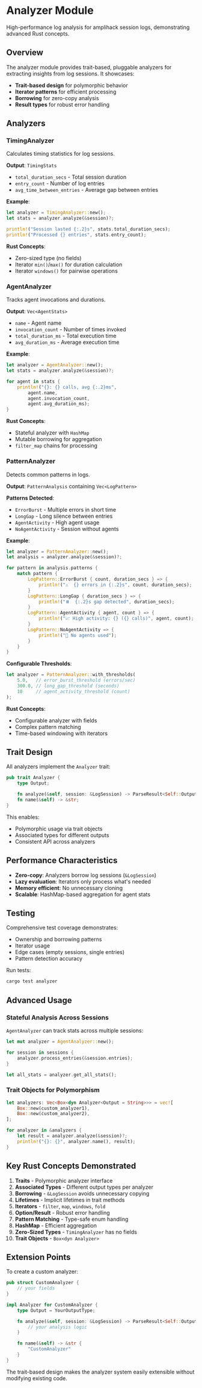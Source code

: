 # Analyzer Module

High-performance log analysis for amplihack session logs, demonstrating advanced Rust concepts.

## Overview

The analyzer module provides trait-based, pluggable analyzers for extracting insights from log sessions. It showcases:

- **Trait-based design** for polymorphic behavior
- **Iterator patterns** for efficient processing
- **Borrowing** for zero-copy analysis
- **Result types** for robust error handling

## Analyzers

### TimingAnalyzer

Calculates timing statistics for log sessions.

**Output**: `TimingStats`
- `total_duration_secs` - Total session duration
- `entry_count` - Number of log entries
- `avg_time_between_entries` - Average gap between entries

**Example**:
```rust
let analyzer = TimingAnalyzer::new();
let stats = analyzer.analyze(&session)?;

println!("Session lasted {:.2}s", stats.total_duration_secs);
println!("Processed {} entries", stats.entry_count);
```

**Rust Concepts**:
- Zero-sized type (no fields)
- Iterator `min()`/`max()` for duration calculation
- Iterator `windows()` for pairwise operations

### AgentAnalyzer

Tracks agent invocations and durations.

**Output**: `Vec<AgentStats>`
- `name` - Agent name
- `invocation_count` - Number of times invoked
- `total_duration_ms` - Total execution time
- `avg_duration_ms` - Average execution time

**Example**:
```rust
let analyzer = AgentAnalyzer::new();
let stats = analyzer.analyze(&session)?;

for agent in stats {
    println!("{}: {} calls, avg {:.2}ms",
        agent.name,
        agent.invocation_count,
        agent.avg_duration_ms);
}
```

**Rust Concepts**:
- Stateful analyzer with `HashMap`
- Mutable borrowing for aggregation
- `filter_map` chains for processing

### PatternAnalyzer

Detects common patterns in logs.

**Output**: `PatternAnalysis` containing `Vec<LogPattern>`

**Patterns Detected**:
- `ErrorBurst` - Multiple errors in short time
- `LongGap` - Long silence between entries
- `AgentActivity` - High agent usage
- `NoAgentActivity` - Session without agents

**Example**:
```rust
let analyzer = PatternAnalyzer::new();
let analysis = analyzer.analyze(&session)?;

for pattern in analysis.patterns {
    match pattern {
        LogPattern::ErrorBurst { count, duration_secs } => {
            println!("⚠️  {} errors in {:.2}s", count, duration_secs);
        }
        LogPattern::LongGap { duration_secs } => {
            println!("⏸️  {:.2}s gap detected", duration_secs);
        }
        LogPattern::AgentActivity { agent, count } => {
            println!("📈 High activity: {} ({} calls)", agent, count);
        }
        LogPattern::NoAgentActivity => {
            println!("🤖 No agents used");
        }
    }
}
```

**Configurable Thresholds**:
```rust
let analyzer = PatternAnalyzer::with_thresholds(
    5.0,   // error_burst_threshold (errors/sec)
    300.0, // long_gap_threshold (seconds)
    10     // agent_activity_threshold (count)
);
```

**Rust Concepts**:
- Configurable analyzer with fields
- Complex pattern matching
- Time-based windowing with iterators

## Trait Design

All analyzers implement the `Analyzer` trait:

```rust
pub trait Analyzer {
    type Output;

    fn analyze(&self, session: &LogSession) -> ParseResult<Self::Output>;
    fn name(&self) -> &str;
}
```

This enables:
- Polymorphic usage via trait objects
- Associated types for different outputs
- Consistent API across analyzers

## Performance Characteristics

- **Zero-copy**: Analyzers borrow log sessions (`&LogSession`)
- **Lazy evaluation**: Iterators only process what's needed
- **Memory efficient**: No unnecessary cloning
- **Scalable**: HashMap-based aggregation for agent stats

## Testing

Comprehensive test coverage demonstrates:
- Ownership and borrowing patterns
- Iterator usage
- Edge cases (empty sessions, single entries)
- Pattern detection accuracy

Run tests:
```bash
cargo test analyzer
```

## Advanced Usage

### Stateful Analysis Across Sessions

`AgentAnalyzer` can track stats across multiple sessions:

```rust
let mut analyzer = AgentAnalyzer::new();

for session in sessions {
    analyzer.process_entries(&session.entries);
}

let all_stats = analyzer.get_all_stats();
```

### Trait Objects for Polymorphism

```rust
let analyzers: Vec<Box<dyn Analyzer<Output = String>>> = vec![
    Box::new(custom_analyzer1),
    Box::new(custom_analyzer2),
];

for analyzer in &analyzers {
    let result = analyzer.analyze(&session)?;
    println!("{}: {}", analyzer.name(), result);
}
```

## Key Rust Concepts Demonstrated

1. **Traits** - Polymorphic analyzer interface
2. **Associated Types** - Different output types per analyzer
3. **Borrowing** - `&LogSession` avoids unnecessary copying
4. **Lifetimes** - Implicit lifetimes in trait methods
5. **Iterators** - `filter`, `map`, `windows`, `fold`
6. **Option/Result** - Robust error handling
7. **Pattern Matching** - Type-safe enum handling
8. **HashMap** - Efficient aggregation
9. **Zero-Sized Types** - `TimingAnalyzer` has no fields
10. **Trait Objects** - `Box<dyn Analyzer>`

## Extension Points

To create a custom analyzer:

```rust
pub struct CustomAnalyzer {
    // your fields
}

impl Analyzer for CustomAnalyzer {
    type Output = YourOutputType;

    fn analyze(&self, session: &LogSession) -> ParseResult<Self::Output> {
        // your analysis logic
    }

    fn name(&self) -> &str {
        "CustomAnalyzer"
    }
}
```

The trait-based design makes the analyzer system easily extensible without modifying existing code.
